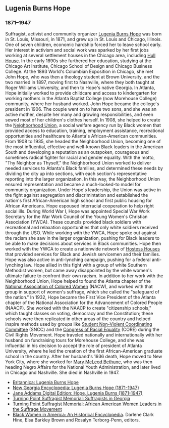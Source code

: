 ## Lugenia Burns Hope
### 1871&#8211;1947
Suffragist, activist and community organizer [Lugenia Burns Hope](/search?q=Lugenia+Burns+Hope) was born in St. Louis, Missouri, in 1871, and grew up in St. Louis and Chicago, Illinois. One of seven children, economic hardship forced her to leave school early. Her interest in activism and social work was sparked by her first jobs working at several settlement houses in the Chicago area, including [Hull House](/search?q=Hull+House). In the early 1890s she furthered her education, studying at the Chicago Art Institute, Chicago School of Design and Chicago Business College. At the 1893 World's Columbian Exposition in Chicago, she met John Hope, who was then a theology student at Brown University, and the two married in 1897, moving first to Nashville, where they both taught at Roger Williams University, and then to Hope's native Georgia. In Atlanta, Hope initially worked to provide childcare and access to kindergarten for working mothers in the Atlanta Baptist College (now Morehouse College) community, where her husband worked. John Hope became the college's president in 1906. The couple went on to have two sons, and she was an active mother, despite her many and growing responsibilities, and even sewed most of her children's clothes herself. In 1908, she helped to create the [Neighborhood Union](/search?q=Neighborhood+Union), a social welfare agency run by Black women that provided access to education, training, employment assistance, recreational opportunities and healthcare to Atlanta's African-American communities. From 1908 to 1935, she headed the Neighborhood Union, becoming one of the most influential, effective and well-known Black leaders in the American South and developing a reputation as an outspoken, courageous and sometimes radical fighter for racial and gender equality. With the motto, "Thy Neighbor as Thyself," the Neighborhood Union worked to deliver needed services to Atlanta's Black families, and determined these needs by dividing the city up into sections, with each section's representative reporting into the larger organization. In this way, the Neighborhood Union ensured representation and became a much-looked-to model for community organization. Under Hope's leadership, the Union was active in the fight against segregation and discrimintation and established the nation's first African-American high school and first public housing for African Americans. Hope espoused interracial cooperation to help right social ills. During World War I, Hope was appointed Special War Work Secretary for the War Work Council of the Young Women's Christian Association (YWCA). These councils provided black soldiers with recreational and relaxation opportunities that only white soldiers received through the USO. While working with the YWCA, Hope spoke out against the racism she saw in the larger organization, pushing for Black leaders to be able to make decisions about services in Black communities. Hope then worked with the YWCA to create a nationwide network of [Hostess Houses](/search?q=Hostess+Houses) that provided services for Black and Jewish servicemen and their families. Hope was also active in anti-lynching campaign, pushing for a federal anti-lynching law. Hope allied in this fight with a group of white Southern Methodist women, but came away disappointed by the white women's ultimate failure to confront their own racism. In addition to her work with the Neighborhood Union, Hope helped to found the Atlanta chapter of the [National Association of Colored Women](/search?q=National+Association+of+Colored+Women) (NACW), and worked with that group in support of women's suffrage, which she called the "safeguard of the nation."  In 1932, Hope became the First Vice President of the Atlanta chapter of the National Association for the Advancement of Colored People (NAACP). She worked with the NAACP to create "citizenship schools," which taught classes on voting, democracy and the Constitution; these schools were then replicated in other areas of the country and helped inspire methods used by groups like [Student Non-Violent Coordinating Committee](/search?q=Student+Non-Violent+Coordinating+Committee) (SNCC) and the [Congress of Racial Equality](/search?q=Congress+of+Racial+Equality) (CORE) during the Civil Rights Movement. Hope traveled nationally and internationally with her husband on fundraising tours for Morehouse College, and she was influential in his decision to accept the role of president of Atlanta University, where he led the creation of the first African-American graduate school in the country. After her husband's 1936 death, Hope moved to New York City, where she worked for [Mary McLeod Bethune](/search?q=Mary+McLeod+Bethune), who was then heading Negro Affairs for the National Youth Administration, and later lived in Chicago and Nashville. She died in Nashville in 1947.

* [Britannica: Lugenia Burns Hope](https://www.britannica.com/biography/Lugenia-Burns-Hope)
* [New Georgia Encyclopedia: Lugenia Burns Hope (1871-1947)](https://www.georgiaencyclopedia.org/articles/history-archaeology/lugenia-burns-hope-1871-1947)
* [Jane Addams Digital Edition: Hope, Lugenia Burns (1871-1947)](https://digital.janeaddams.ramapo.edu/items/show/4879)
* [Turning Point Suffragist Memorial: Suffragists in Georgia](https://suffragistmemorial.org/suffragists-in-georgia/)
* [Turning Point Suffragist Memorial: African American Women Leaders in the Suffrage Movement](https://suffragistmemorial.org/african-american-women-leaders-in-the-suffrage-movement/)
* [Black Women in America: An Historical Encyclopedia](https://www.goodreads.com/book/show/1449467.Black_Women_in_America). Darlene Clark Hine, Elsa Barkley Brown and Rosalyn Terborg-Penn, editors.
